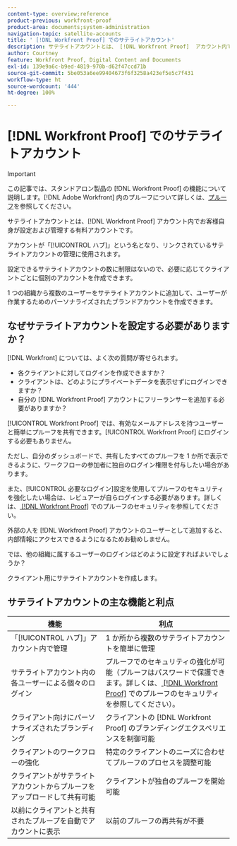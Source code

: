 ```yaml
---
content-type: overview;reference
product-previous: workfront-proof
product-area: documents;system-administration
navigation-topic: satellite-accounts
title: ' [!DNL Workfront Proof] でのサテライトアカウント'
description: サテライトアカウントとは、 [!DNL Workfront Proof]  アカウント内でお客様自身が設定および管理する有料アカウントです。
author: Courtney
feature: Workfront Proof, Digital Content and Documents
exl-id: 139e9a6c-b9ed-4819-970b-d62f47ccd71b
source-git-commit: 5be053a6ee99404673f6f3258a423ef5e5c7f431
workflow-type: ht
source-wordcount: '444'
ht-degree: 100%

---
```


# [!DNL Workfront Proof] でのサテライトアカウント

>[!IMPORTANT]
>
>この記事では、スタンドアロン製品の [!DNL Workfront Proof] の機能について説明します。[!DNL Adobe Workfront] 内のプルーフについて詳しくは、[プルーフ](../../../review-and-approve-work/proofing/proofing.md)を参照してください。

サテライトアカウントとは、[!DNL Workfront Proof] アカウント内でお客様自身が設定および管理する有料アカウントです。

アカウントが「[!UICONTROL ハブ]」という名となり、リンクされているサテライトアカウントの管理に使用されます。

設定できるサテライトアカウントの数に制限はないので、必要に応じてクライアントごとに個別のアカウントを作成できます。

1 つの組織から複数のユーザーをサテライトアカウントに追加して、ユーザーが作業するためのパーソナライズされたブランドアカウントを作成できます。

## なぜサテライトアカウントを設定する必要がありますか？

[!DNL Workfront] については、よく次の質問が寄せられます。

* 各クライアントに対してログインを作成できますか？
* クライアントは、どのようにプライベートデータを表示せずにログインできますか？
* 自分の [!DNL Workfront Proof] アカウントにフリーランサーを追加する必要がありますか？

[!UICONTROL Workfront Proof] では、有効なメールアドレスを持つユーザーと簡単にプルーフを共有できます。[!UICONTROL Workfront Proof] にログインする必要もありません。

ただし、自分のダッシュボードで、共有したすべてのプルーフを 1 か所で表示できるように、ワークフローの参加者に独自のログイン権限を付与したい場合があります。

また、[!UICONTROL 必要なログイン]設定を使用してプルーフのセキュリティを強化したい場合は、レビュアーが自らログインする必要があります。詳しくは、[ [!DNL Workfront Proof]](../../../workfront-proof/wp-acct-admin/managing-security/proof-security-in-workfront-proof.md) でのプルーフのセキュリティを参照してください。

外部の人を [!DNL Workfront Proof] アカウントのユーザーとして追加すると、内部情報にアクセスできるようになるためお勧めしません。

では、他の組織に属するユーザーのログインはどのように設定すればよいでしょうか？

クライアント用にサテライトアカウントを作成します。

## サテライトアカウントの主な機能と利点

| **機能** | **利点** |
|---|---|
| 「[!UICONTROL ハブ]」アカウント内で管理 | 1 か所から複数のサテライトアカウントを簡単に管理 |
| サテライトアカウント内の各ユーザーによる個々のログイン | プルーフでのセキュリティの強化が可能（プルーフはパスワードで保護できます。詳しくは、[ [!DNL Workfront Proof]](../../../workfront-proof/wp-acct-admin/managing-security/proof-security-in-workfront-proof.md) でのプルーフのセキュリティを参照してください）。 |
| クライアント向けにパーソナライズされたブランディング | クライアントの [!DNL Workfront Proof] のブランディングエクスペリエンスを制御可能 |
| クライアントのワークフローの強化 | 特定のクライアントのニーズに合わせてプルーフのプロセスを調整可能 |
| クライアントがサテライトアカウントからプルーフをアップロードして共有可能 | クライアントが独自のプルーフを開始可能 |
| 以前にクライアントと共有されたプループを自動でアカウントに表示 | 以前のプルーフの再共有が不要 |
